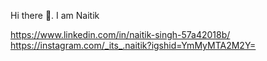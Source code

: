  Hi there 👋. I am Naitik

https://www.linkedin.com/in/naitik-singh-57a42018b/
https://instagram.com/_its_.naitik?igshid=YmMyMTA2M2Y=

